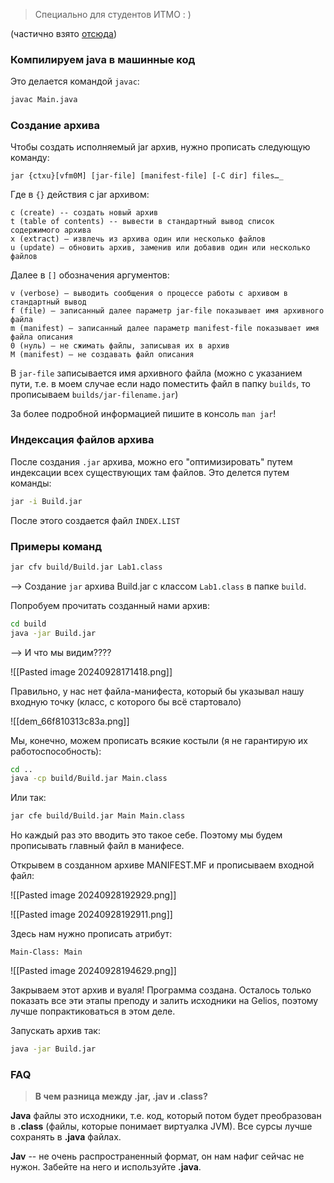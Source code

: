 > Специально для студентов ИТМО : )

(частично взято [отсюда](https://coderbook.ru/%D0%B0%D1%80%D1%85%D0%B8%D0%B2%D0%B0%D1%82%D0%BE%D1%80-jar/))

### Компилируем java в машинные код

Это делается командой `javac`:

```bash
javac Main.java
```

### Создание архива

Чтобы создать исполняемый jar архив, нужно прописать следующую команду:

```
jar {ctxu}[vfm0M] [jar-file] [manifest-file] [-C dir] files…_
```

Где в `{}` действия с jar архивом:

```
c (create) -- создать новый архив
t (table of contents) -- вывести в стандартный вывод список содержимого архива
х (extract) — извлечь из архива один или несколько файлов
u (update) — обновить архив, заменив или добавив один или несколько файлов
```

Далее в `[]` обозначения аргументов:

```
v (verbose) — выводить сообщения о процессе работы с архивом в стандартный вывод
f (file) — записанный далее параметр jar-file показывает имя архивного файла
m (manifest) — записанный далее параметр manifest-file показывает имя файла описания
0 (нуль) — не сжимать файлы, записывая их в архив
M (manifest) — не создавать файл описания
```

В `jar-file` записывается имя архивного файла (можно с указанием пути, т.е. в моем случае если надо поместить файл в папку `builds`, то прописываем `builds/jar-filename.jar`)

За более подробной информацией пишите в консоль `man jar`!

### Индексация файлов архива

После создания `.jar` архива, можно его "оптимизировать" путем индексации всех существующих там файлов. Это делется путем команды:

```bash
jar -i Build.jar
```

После этого создается файл `INDEX.LIST`
### Примеры команд

```bash
jar cfv build/Build.jar Lab1.class
```

--> Создание `jar` архива Build.jar с классом `Lab1.class` в папке `build`.

Попробуем прочитать созданный нами архив:

```bash
cd build
java -jar Build.jar
```

--> И что мы видим????

![[Pasted image 20240928171418.png]]

Правильно, у нас нет файла-манифеста, который бы указывал нашу входную точку (класс, с которого бы всё стартовало)

![[dem_66f810313c83a.png]]

Мы, конечно, можем прописать всякие костыли (я не гарантирую их работоспособность):

```bash
cd ..
java -cp build/Build.jar Main.class
```

Или так:

```bash
jar cfe build/Build.jar Main Main.class
```

Но каждый раз это вводить это такое себе. Поэтому мы будем прописывать главный файл в манифесе.

Открывем в созданном архиве MANIFEST.MF и прописываем входной файл:

![[Pasted image 20240928192929.png]]

![[Pasted image 20240928192911.png]]

Здесь нам нужно прописать атрибут:

```
Main-Class: Main
```

![[Pasted image 20240928194629.png]]

Закрываем этот архив и вуаля! Программа создана. Осталось только показать все эти этапы преподу и залить исходники на Gelios, поэтому лучше попрактиковаться в этом деле.

Запускать архив так:

```bash
java -jar Build.jar
```
### FAQ

> **В чем разница между .jar, .jav и .class?**

**Java** файлы это исходники, т.е. код, который потом будет преобразован в **.class** (файлы, которые понимает виртуалка JVM). Все сурсы лучше сохранять в **.java** файлах.

**Jav** -- не очень распространенный формат, он нам нафиг сейчас не нужон. Забейте на него и используйте **.java**.
